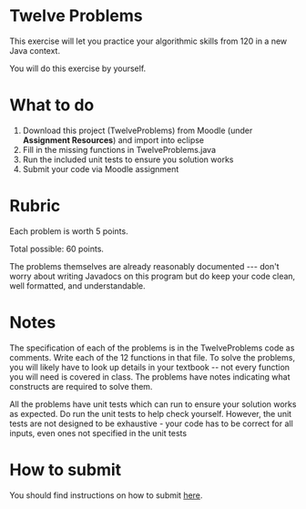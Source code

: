 # Twelve Problems

This exercise will let you practice your algorithmic skills from 120
in a new Java context.
 
You will do this exercise by yourself.

# What to do

1. Download this project (TwelveProblems) from Moodle (under __Assignment Resources__) and import into eclipse
2. Fill in the missing functions in TwelveProblems.java
3. Run the included unit tests to ensure you solution works 
4. Submit your code via Moodle assignment

# Rubric

Each problem is worth 5 points.

Total possible: 60 points.

The problems themselves are already reasonably documented --- don't
worry about writing Javadocs on this program but do keep your code
clean, well formatted, and understandable.

# Notes

The specification of each of the problems is in the TwelveProblems
code as comments. Write each of the 12 functions in that file. To
solve the problems, you will likely have to look up details in your
textbook -- not every function you will need is covered in class. The
problems have notes indicating what constructs are required to solve
them.

All the problems have unit tests which can run to ensure your solution
works as expected. Do run the unit tests to help check
yourself. However, the unit tests are not designed to be exhaustive -
your code has to be correct for all inputs, even ones not specified in
the unit tests

# How to submit
You should find instructions
on how to submit [here](../../Docs/submitting_code.html). 
